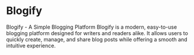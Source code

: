 # Blogify
Blogify - A Simple Blogging Platform  Blogify is a modern, easy-to-use blogging platform designed for writers and readers alike. It allows users to quickly create, manage, and share blog posts while offering a smooth and intuitive experience.
